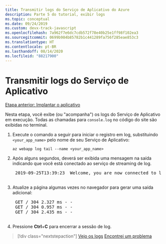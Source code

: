 ```yaml
---
title: Transmitir logs do Serviço de Aplicativo do Azure
description: Parte 5 do tutorial, exibir logs
ms.topic: conceptual
ms.date: 09/24/2019
ms.custom: devx-track-javascript
ms.openlocfilehash: 7a962f7e6dc7cdb572f78e40b25e1ff98f102ea3
ms.sourcegitcommit: 0699b984b85782b1c441289fa756f285eae853c3
ms.translationtype: HT
ms.contentlocale: pt-BR
ms.lasthandoff: 08/14/2020
ms.locfileid: "88217900"
---
```

# <a name="stream-logs-from-app-service"></a>Transmitir logs do Serviço de Aplicativo

[Etapa anterior: Implantar o aplicativo](tutorial-vscode-azure-cli-node-04.md)

Nesta etapa, você exibe (ou "acompanha") os logs do Serviço de Aplicativo em execução. Todas as chamadas para `console.log` no código do site são exibidas no terminal.

1. Execute o comando a seguir para iniciar o registro em log, substituindo `<your_app_name>` pelo nome de seu Serviço de Aplicativo:

    ```azurecli
    az webapp log tail --name <your_app_name>
    ```

1. Após alguns segundos, deverá ser exibida uma mensagem na saída indicando que você está conectado ao serviço de streaming de log.

    <pre>
    2019-09-25T13:39:23  Welcome, you are now connected to log-streaming service. The default timeout is 2 hours. Change the timeout with the App Setting SCM_LOGSTREAM_TIMEOUT (in seconds).
    </pre>

1. Atualize a página algumas vezes no navegador para gerar uma saída adicional:

    <pre>
    GET / 304 2.327 ms - -
    GET / 304 0.957 ms - -
    GET / 304 2.435 ms - -
    </pre>

1. Pressione **Ctrl**+**C** para encerrar a sessão de log.

> [!div class="nextstepaction"]
> [Vejo os logs](tutorial-vscode-azure-cli-node-06.md) [Encontrei um problema](https://www.research.net/r/PWZWZ52?tutorial=node-deployment&step=tailing-logs)
